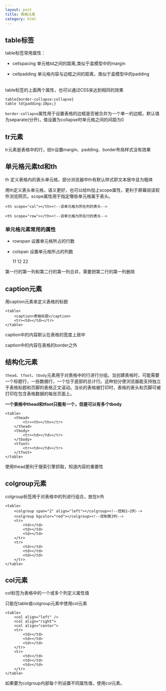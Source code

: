 ```yaml
---
layout: post
title: 表格元素
category: html
---
```

## table标签

table标签常用属性：

* cellspacing 单元格td之间的距离,类似于盒模型中的margin

* cellpadding 单元格内容与边框之间的距离，类似于盒模型中的padding

	<table cellpadding="10" cellspacing="0"></table>
    
table标签的上面两个属性，也可以通过CSS来达到相同的效果

	table{border-collapse:collapse}
    table td{padding:10px;}
    
`border-collapse`属性用于设置表格的边框是否被合并为一个单一的边框，默认值为separate(分开)，值设置为collapse时单元格之间的间距为0    

## tr元素

tr元素是表格中的行，给tr设置margin、padding、border布局样式没有效果

## 单元格元素td和th

th 定义表格内的表头单元格，部分浏览器中th有默认样式即文本居中且为粗体

用th定义表头单元格，语义更好，也可以给th加上scope属性，更利于屏幕阅读软件浏览网页。scope属性用于指定哪些单元格属于表头。

	<th scope="col"></th><!--该单元格为所在列的表头-->
    
    <th scope="row"></th><!--该单元格为所在行的表头-->

### 单元格元素常用的属性

* rowspan 设置单元格所占的行数

* colspan 设置单元格所占的列数

	<tr>
    	<td rowspan="2">11</td>
        <td>12</td>
    </tr>
    <tr>
    	<td>22</td>
    </tr>
    
第一行的第一列和第二行的第一列合并，需要把第二行的第一列删除

## caption元素

用caption元素来定义表格的标题

	<table>
    	<caption>表格标题</caption>
        <tr><td></td></tr>
    </table>
    
caption中的内容默认在表格的宽度上居中

caption中的内容在表格的border之外

## 结构化元素

`thead`、`tfoot`、`tbody`元素用于对表格中的行进行分组。当创建表格时，可能需要一个标题行，一些数据行，一个位于底部的总计行。这种划分使浏览器能支持独立于表格标题和页脚的表格正文滚动。当长的表格被打印时，表格的表头和页脚可被打印在包含表格数据的每张页面上。

**一个表格中thead和tfoot只能有一个，但是可以有多个tbody**

	<table>
    	<thead>
        	<tr><th></th></tr>
        </thead>
        <tbody>
        	<tr><td></td></tr>
        </tbody>
        <tfoot>
        	<tr><td></td></tr>
        </tfoot>
    </table>
    
使用thead更利于搜索引擎抓取，知道内容的重要性

## colgroup元素

colgroup标签用于对表格中的列进行组合，放在tr外

	<table>
    	<colgroup span="2" align="left"></colgroup><!--控制1~2列-->
        <colgroup bgcolor="red"></colgroup><!--控制第3列-->
        <tr>
        	<td></td>
            <td></td>
            <td></td>
        </tr>
        <tr>
        	<td></td>
            <td></td>
            <td></td>
        </tr>
    </table>
    
## col元素

col标签为表格中的一个或多个列定义属性值

只能在table或colgroup元素中使用col元素

	<table>
    	<col align="left" />
        <col align="right">
        <col align="center">
        <tr>
        	<td></td>
            <td></td>
            <td></td>
        </tr>
        <tr>
        	<td></td>
            <td></td>
            <td></td>
        </tr>
    </table>
    
如果要为colgroup内部每个列设置不同属性值，使用col元素。